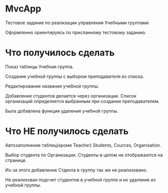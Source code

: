 # MvcApp
 Тестовое задание по реализации управления Учебными группами

Оформленно ориентируясь по присланному тестовому заданию.

# Что получилось сделать
Показ таблицы Учебная группа.

Создание учебной группы с выбором преподавателя из списка.

Редактирование названия учебной группы.

Добавление студентов делается через организации. Список организаций определяется выбранным при создании преподавателем.

Была добавлена функция удаления учебной группы.

# Что НЕ получилось сделать
Автозаполнение таблиц(кроме Teacher) Students, Cources, Organisation.

Выбор студента по Организации. Студенты в целом не отображаются на странице.

Из-за этого добавление Стдента в группу так же не реализовано.

Не реализован подсчет студентов в учебной группе и их удаление из учебной группы.

